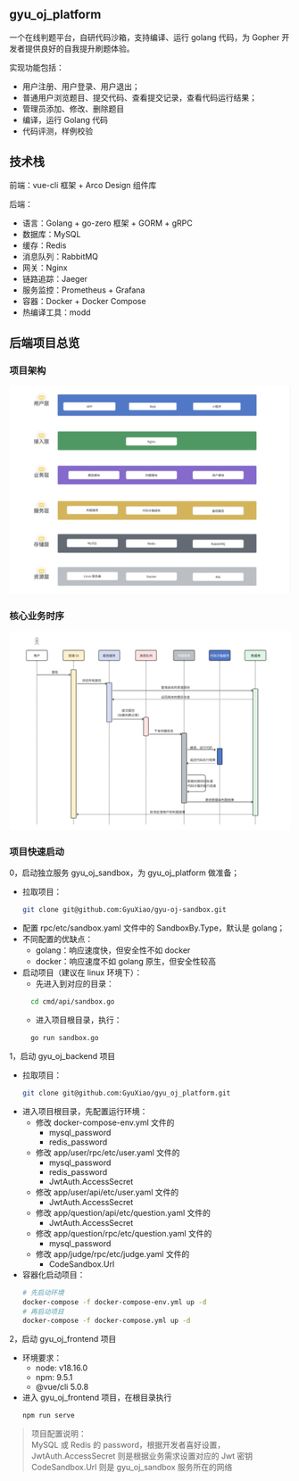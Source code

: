 ## gyu_oj_platform

一个在线判题平台，自研代码沙箱，支持编译、运行 golang 代码，为 Gopher 开发者提供良好的自我提升刷题体验。

实现功能包括：
- 用户注册、用户登录、用户退出；
- 普通用户浏览题目、提交代码、查看提交记录，查看代码运行结果；
- 管理员添加、修改、删除题目
- 编译，运行 Golang 代码
- 代码评测，样例校验

## 技术栈
前端：vue-cli 框架 + Arco Design 组件库

后端：
- 语言：Golang + go-zero 框架 + GORM + gRPC
- 数据库：MySQL
- 缓存：Redis
- 消息队列：RabbitMQ
- 网关：Nginx
- 链路追踪：Jaeger
- 服务监控：Prometheus + Grafana
- 容器：Docker + Docker Compose
- 热编译工具：modd

## 后端项目总览

### 项目架构
![frameword](./doc/image/Snipaste_2024-11-21_16-03-18.png)

### 核心业务时序
![sequence](./doc/image/Snipaste_2024-11-21_16-55-15.png)


### 项目快速启动
0，启动独立服务 gyu_oj_sandbox，为 gyu_oj_platform 做准备；  
- 拉取项目：
  ```bash
  git clone git@github.com:GyuXiao/gyu-oj-sandbox.git
  ```
- 配置 rpc/etc/sandbox.yaml 文件中的 SandboxBy.Type，默认是 golang；
- 不同配置的优缺点：
    - golang：响应速度快，但安全性不如 docker
    - docker：响应速度不如 golang 原生，但安全性较高
- 启动项目（建议在 linux 环境下）： 
  - 先进入到对应的目录：
  ```bash
    cd cmd/api/sandbox.go
  ```
  - 进入项目根目录，执行：
  ```bash
    go run sandbox.go
  ```


1，启动 gyu_oj_backend 项目
- 拉取项目：
  ```bash
  git clone git@github.com:GyuXiao/gyu_oj_platform.git
  ```
- 进入项目根目录，先配置运行环境：
  - 修改 docker-compose-env.yml 文件的
      - mysql_password
      - redis_password
  - 修改 app/user/rpc/etc/user.yaml 文件的
      - mysql_password
      - redis_password
      - JwtAuth.AccessSecret
  - 修改 app/user/api/etc/user.yaml 文件的
    - JwtAuth.AccessSecret
  - 修改 app/question/api/etc/question.yaml 文件的
    - JwtAuth.AccessSecret
  - 修改 app/question/rpc/etc/question.yaml 文件的
      - mysql_password
  - 修改 app/judge/rpc/etc/judge.yaml 文件的
      - CodeSandbox.Url
- 容器化启动项目：
  ```bash
  # 先启动环境
  docker-compose -f docker-compose-env.yml up -d
  # 再启动项目
  docker-compose -f docker-compose.yml up -d
  ```

2，启动 gyu_oj_frontend 项目
- 环境要求：
  - node: v18.16.0
  - npm: 9.5.1
  - @vue/cli 5.0.8
- 进入 gyu_oj_frontend 项目，在根目录执行
  ```bash
  npm run serve
  ```


> 项目配置说明：  
> MySQL 或 Redis 的 password，根据开发者喜好设置，  
> JwtAuth.AccessSecret 则是根据业务需求设置对应的 Jwt 密钥  
> CodeSandbox.Url 则是 gyu_oj_sandbox 服务所在的网络

